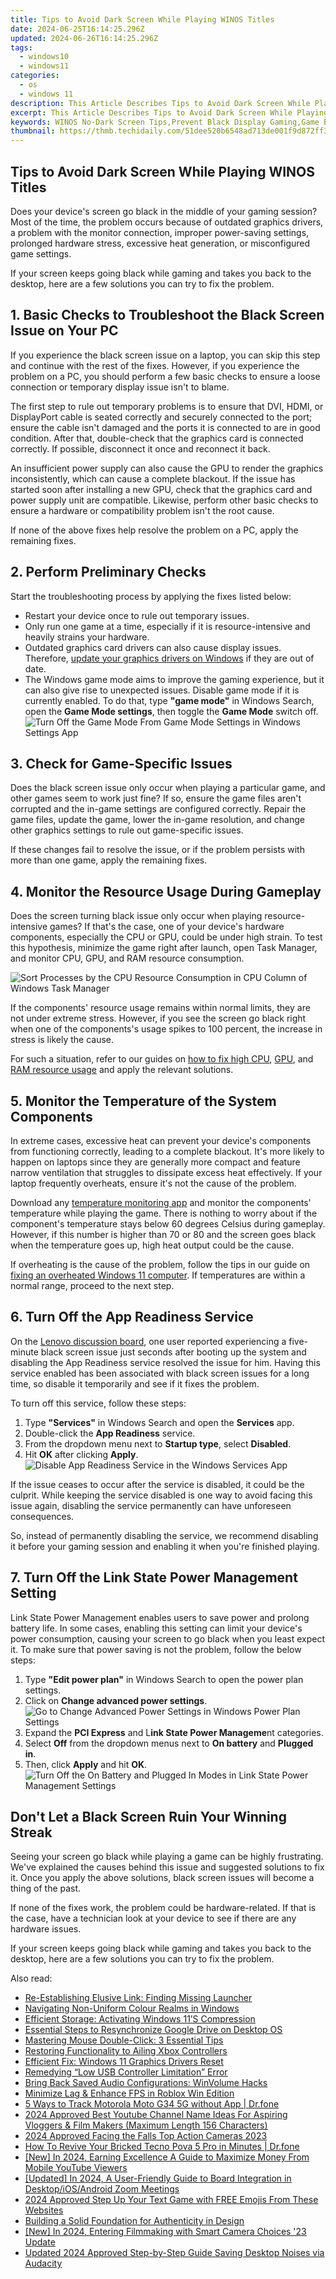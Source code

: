 ```yaml
---
title: Tips to Avoid Dark Screen While Playing WINOS Titles
date: 2024-06-25T16:14:25.296Z
updated: 2024-06-26T16:14:25.296Z
tags:
  - windows10
  - windows11
categories:
  - os
  - windows 11
description: This Article Describes Tips to Avoid Dark Screen While Playing WINOS Titles
excerpt: This Article Describes Tips to Avoid Dark Screen While Playing WINOS Titles
keywords: WINOS No-Dark Screen Tips,Prevent Black Display Gaming,Game Brightness Adjustment Guide,Minimize Dark Screens in Games,Avoiding Opaque Titles Playing,Enhance Visual Gaming Experience,Eliminate Dark Screen Gamers
thumbnail: https://thmb.techidaily.com/51dee520b6548ad713de001f9d872ff359ce7157fc9657d20a61cd8374fcc9ae.jpg
---
```


## Tips to Avoid Dark Screen While Playing WINOS Titles

 Does your device's screen go black in the middle of your gaming session? Most of the time, the problem occurs because of outdated graphics drivers, a problem with the monitor connection, improper power-saving settings, prolonged hardware stress, excessive heat generation, or misconfigured game settings.

 If your screen keeps going black while gaming and takes you back to the desktop, here are a few solutions you can try to fix the problem.

## 1\. Basic Checks to Troubleshoot the Black Screen Issue on Your PC

 If you experience the black screen issue on a laptop, you can skip this step and continue with the rest of the fixes. However, if you experience the problem on a PC, you should perform a few basic checks to ensure a loose connection or temporary display issue isn't to blame.

 The first step to rule out temporary problems is to ensure that DVI, HDMI, or DisplayPort cable is seated correctly and securely connected to the port; ensure the cable isn't damaged and the ports it is connected to are in good condition. After that, double-check that the graphics card is connected correctly. If possible, disconnect it once and reconnect it back.

 An insufficient power supply can also cause the GPU to render the graphics inconsistently, which can cause a complete blackout. If the issue has started soon after installing a new GPU, check that the graphics card and power supply unit are compatible. Likewise, perform other basic checks to ensure a hardware or compatibility problem isn't the root cause.

 If none of the above fixes help resolve the problem on a PC, apply the remaining fixes.

## 2\. Perform Preliminary Checks

 Start the troubleshooting process by applying the fixes listed below:

* Restart your device once to rule out temporary issues.
* Only run one game at a time, especially if it is resource-intensive and heavily strains your hardware.
* Outdated graphics card drivers can also cause display issues. Therefore, [update your graphics drivers on Windows](https://www.makeuseof.com/update-graphics-drivers-in-windows-10/) if they are out of date.
* The Windows game mode aims to improve the gaming experience, but it can also give rise to unexpected issues. Disable game mode if it is currently enabled. To do that, type **"game mode"** in Windows Search, open the **Game Mode settings**, then toggle the **Game Mode** switch off.  
![Turn Off the Game Mode From Game Mode Settings in Windows Settings App](https://static1.makeuseofimages.com/wordpress/wp-content/uploads/2023/05/1-turn-off-the-game-mode-from-game-mode-settings-in-windows-settings-app.jpg)

## 3\. Check for Game-Specific Issues

 Does the black screen issue only occur when playing a particular game, and other games seem to work just fine? If so, ensure the game files aren't corrupted and the in-game settings are configured correctly. Repair the game files, update the game, lower the in-game resolution, and change other graphics settings to rule out game-specific issues.

 If these changes fail to resolve the issue, or if the problem persists with more than one game, apply the remaining fixes.

## 4\. Monitor the Resource Usage During Gameplay

 Does the screen turning black issue only occur when playing resource-intensive games? If that's the case, one of your device's hardware components, especially the CPU or GPU, could be under high strain. To test this hypothesis, minimize the game right after launch, open Task Manager, and monitor CPU, GPU, and RAM resource consumption.

![Sort Processes by the CPU Resource Consumption in CPU Column of Windows Task Manager](https://static1.makeuseofimages.com/wordpress/wp-content/uploads/2023/04/1-sort-processes-by-the-cpu-resource-consumption-in-cpu-column-of-windows-task-manager.jpg)

 If the components' resource usage remains within normal limits, they are not under extreme stress. However, if you see the screen go black right when one of the components's usage spikes to 100 percent, the increase in stress is likely the cause.

 For such a situation, refer to our guides on [how to fix high CPU](https://www.makeuseof.com/tag/fix-high-cpu-usage-windows/), [GPU](https://www.makeuseof.com/gpu-usage-spikes-100-percent-windows/), and [RAM resource usage](https://www.makeuseof.com/tag/5-ways-clear-memory-increase-ram-windows-computer/) and apply the relevant solutions.

## 5\. Monitor the Temperature of the System Components

 In extreme cases, excessive heat can prevent your device's components from functioning correctly, leading to a complete blackout. It's more likely to happen on laptops since they are generally more compact and feature narrow ventilation that struggles to dissipate excess heat effectively. If your laptop frequently overheats, ensure it's not the cause of the problem.

 Download any [temperature monitoring app](https://www.makeuseof.com/tag/3-laptop-computer-temperature-monitor-apps-save-hard-drive/) and monitor the components' temperature while playing the game. There is nothing to worry about if the component's temperature stays below 60 degrees Celsius during gameplay. However, if this number is higher than 70 or 80 and the screen goes black when the temperature goes up, high heat output could be the cause.

 If overheating is the cause of the problem, follow the tips in our guide on [fixing an overheated Windows 11 computer](https://www.makeuseof.com/overheating-windows-11-computer/). If temperatures are within a normal range, proceed to the next step.

## 6\. Turn Off the App Readiness Service

 On the [Lenovo discussion board](https://forums.lenovo.com/t5/Lenovo-P-Y-and-Z-series-Laptops/App-Readiness-Enabled-causing-5-minute-black-screens-before-booting/m-p/5141128), one user reported experiencing a five-minute black screen issue just seconds after booting up the system and disabling the App Readiness service resolved the issue for him. Having this service enabled has been associated with black screen issues for a long time, so disable it temporarily and see if it fixes the problem.

 To turn off this service, follow these steps:

1. Type **"Services"** in Windows Search and open the **Services** app.
2. Double-click the **App Readiness** service.
3. From the dropdown menu next to **Startup type**, select **Disabled**.
4. Hit **OK** after clicking **Apply**.  
![Disable App Readiness Service in the Windows Services App](https://static1.makeuseofimages.com/wordpress/wp-content/uploads/2023/05/2-disable-app-readiness-service-in-the-windows-services-app.jpg)

 If the issue ceases to occur after the service is disabled, it could be the culprit. While keeping the service disabled is one way to avoid facing this issue again, disabling the service permanently can have unforeseen consequences.

 So, instead of permanently disabling the service, we recommend disabling it before your gaming session and enabling it when you're finished playing.

## 7\. Turn Off the Link State Power Management Setting

 Link State Power Management enables users to save power and prolong battery life. In some cases, enabling this setting can limit your device's power consumption, causing your screen to go black when you least expect it. To make sure that power saving is not the problem, follow the below steps:

1. Type **"Edit power plan"** in Windows Search to open the power plan settings.
2. Click on **Change advanced power settings**.  
![Go to Change Advanced Power Settings in Windows Power Plan Settings](https://static1.makeuseofimages.com/wordpress/wp-content/uploads/2023/05/3-go-to-change-advanced-power-settings-in-windows-power-plan-settings.jpg)
3. Expand the **PCI Express** and L**ink State Power Manageme**nt categories.
4. Select **Off** from the dropdown menus next to **On battery** and **Plugged in**.
5. Then, click **Apply** and hit **OK**.  
![Turn Off the On Battery and Plugged In Modes in Link State Power Management Settings](https://static1.makeuseofimages.com/wordpress/wp-content/uploads/2023/05/4-turn-off-the-on-battery-and-plugged-in-modes-in-link-state-power-management-settings.jpg)

## Don't Let a Black Screen Ruin Your Winning Streak

 Seeing your screen go black while playing a game can be highly frustrating. We've explained the causes behind this issue and suggested solutions to fix it. Once you apply the above solutions, black screen issues will become a thing of the past.

 If none of the fixes work, the problem could be hardware-related. If that is the case, have a technician look at your device to see if there are any hardware issues.

 If your screen keeps going black while gaming and takes you back to the desktop, here are a few solutions you can try to fix the problem.

<span class="atpl-alsoreadstyle">Also read:</span>
<div><ul>
<li><a href="https://win11-tips.techidaily.com/re-establishing-elusive-link-finding-missing-launcher/"><u>Re-Establishing Elusive Link: Finding Missing Launcher</u></a></li>
<li><a href="https://win11-tips.techidaily.com/navigating-non-uniform-colour-realms-in-windows/"><u>Navigating Non-Uniform Colour Realms in Windows</u></a></li>
<li><a href="https://win11-tips.techidaily.com/efficient-storage-activating-windows-11s-compression/"><u>Efficient Storage: Activating Windows 11’S Compression</u></a></li>
<li><a href="https://win11-tips.techidaily.com/essential-steps-to-resynchronize-google-drive-on-desktop-os/"><u>Essential Steps to Resynchronize Google Drive on Desktop OS</u></a></li>
<li><a href="https://win11-tips.techidaily.com/mastering-mouse-double-click-3-essential-tips/"><u>Mastering Mouse Double-Click: 3 Essential Tips</u></a></li>
<li><a href="https://win11-tips.techidaily.com/restoring-functionality-to-ailing-xbox-controllers/"><u>Restoring Functionality to Ailing Xbox Controllers</u></a></li>
<li><a href="https://win11-tips.techidaily.com/efficient-fix-windows-11-graphics-drivers-reset/"><u>Efficient Fix: Windows 11 Graphics Drivers Reset</u></a></li>
<li><a href="https://win11-tips.techidaily.com/remedying-low-usb-controller-limitation-error/"><u>Remedying “Low USB Controller Limitation” Error</u></a></li>
<li><a href="https://win11-tips.techidaily.com/bring-back-saved-audio-configurations-winvolume-hacks/"><u>Bring Back Saved Audio Configurations: WinVolume Hacks</u></a></li>
<li><a href="https://win11-tips.techidaily.com/minimize-lag-and-enhance-fps-in-roblox-win-edition/"><u>Minimize Lag & Enhance FPS in Roblox Win Edition</u></a></li>
<li><a href="https://android-location-track.techidaily.com/5-ways-to-track-motorola-moto-g34-5g-without-app-drfone-by-drfone-virtual-android/"><u>5 Ways to Track Motorola Moto G34 5G without App | Dr.fone</u></a></li>
<li><a href="https://youtube-clips.techidaily.com/2024-approved-best-youtube-channel-name-ideas-for-aspiring-vloggers-and-film-makers-maximum-length-156-characters/"><u>2024 Approved  Best Youtube Channel Name Ideas For Aspiring Vloggers & Film Makers (Maximum Length  156 Characters)</u></a></li>
<li><a href="https://some-knowledge.techidaily.com/2024-approved-facing-the-falls-top-action-cameras-2023/"><u>2024 Approved  Facing the Falls  Top Action Cameras 2023</u></a></li>
<li><a href="https://fix-guide.techidaily.com/how-to-revive-your-bricked-tecno-pova-5-pro-in-minutes-drfone-by-drfone-fix-android-problems-fix-android-problems/"><u>How To Revive Your Bricked Tecno Pova 5 Pro in Minutes | Dr.fone</u></a></li>
<li><a href="https://facebook-video-share.techidaily.com/new-in-2024-earning-excellence-a-guide-to-maximize-money-from-mobile-youtube-viewers/"><u>[New] In 2024, Earning Excellence  A Guide to Maximize Money From Mobile YouTube Viewers</u></a></li>
<li><a href="https://screen-activity-recording.techidaily.com/updated-in-2024-a-user-friendly-guide-to-board-integration-in-desktopiosandroid-zoom-meetings/"><u>[Updated] In 2024, A User-Friendly Guide to Board Integration in Desktop/iOS/Android Zoom Meetings</u></a></li>
<li><a href="https://discord-videos.techidaily.com/2024-approved-step-up-your-text-game-with-free-emojis-from-these-websites/"><u>2024 Approved  Step Up Your Text Game with FREE Emojis From These Websites</u></a></li>
<li><a href="https://youtube-clips.techidaily.com/building-a-solid-foundation-for-authenticity-in-design/"><u>Building a Solid Foundation for Authenticity in Design</u></a></li>
<li><a href="https://fox-access.techidaily.com/new-in-2024-entering-filmmaking-with-smart-camera-choices-23-update/"><u>[New] In 2024, Entering Filmmaking with Smart Camera Choices '23 Update</u></a></li>
<li><a href="https://sound-optimizing.techidaily.com/updated-2024-approved-step-by-step-guide-saving-desktop-noises-via-audacity/"><u>Updated 2024 Approved Step-by-Step Guide Saving Desktop Noises via Audacity</u></a></li>
</ul></div>

<ins class="adsbygoogle"
      style="display:block"
      data-ad-client="ca-pub-7571918770474297"
      data-ad-slot="8358498916"
      data-ad-format="auto"
      data-full-width-responsive="true"></ins>